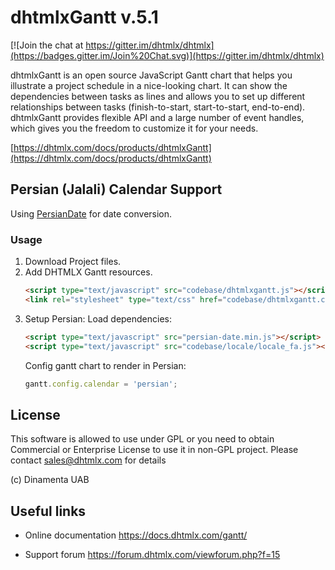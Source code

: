 
dhtmlxGantt v.5.1
=================

[![Join the chat at https://gitter.im/dhtmlx/dhtmlx](https://badges.gitter.im/Join%20Chat.svg)](https://gitter.im/dhtmlx/dhtmlx) 

dhtmlxGantt is an open source JavaScript Gantt chart that helps you illustrate a project schedule in a nice-looking chart. It can show the dependencies between tasks as lines and allows you to set up different relationships between tasks (finish-to-start, start-to-start, end-to-end). dhtmlxGantt provides flexible API and a large number of event handles, which gives you the freedom to customize it for your needs. 

[https://dhtmlx.com/docs/products/dhtmlxGantt](https://dhtmlx.com/docs/products/dhtmlxGantt)


Persian (Jalali) Calendar Support
---------
Using [PersianDate](https://github.com/babakhani/PersianDate) for date conversion.

### Usage
1. Download Project files.
2. Add DHTMLX Gantt resources.
    ```html
    <script type="text/javascript" src="codebase/dhtmlxgantt.js"></script>
    <link rel="stylesheet" type="text/css" href="codebase/dhtmlxgantt.css">
    ```
3. Setup Persian:
    Load dependencies:
    ```html
    <script type="text/javascript" src="persian-date.min.js"></script>
    <script type="text/javascript" src="codebase/locale/locale_fa.js"></script>
    ```
    Config gantt chart to render in Persian:
    ```javascript
    gantt.config.calendar = 'persian';
    ```


License
----------

This software is allowed to use under GPL or you need to obtain Commercial or Enterprise License
to use it in non-GPL project. Please contact sales@dhtmlx.com for details

(c) Dinamenta UAB


Useful links
-------------

- Online  documentation
  https://docs.dhtmlx.com/gantt/
  
- Support forum
  https://forum.dhtmlx.com/viewforum.php?f=15

